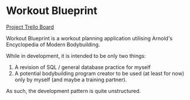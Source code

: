 # Workout Blueprint

[Project Trello Board](https://trello.com/b/zvImh4my/workout-blueprint-app "Workout Blueprint App | Trello")

Workout Blueprint is a workout planning application utilising Arnold's Encyclopedia of Modern Bodybuilding. 

While in development, it is intended to be only two things:
1) A revision of SQL / general database practice for myself
2) A potential bodybuilding program creator to be used (at least for now) only by myself (and maybe a training partner).

As such, the development pattern is quite unstructured. 
